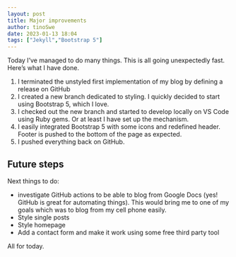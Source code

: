```yaml
---
layout: post
title: Major improvements
author: tinoSwe
date: 2023-01-13 18:04
tags: ["Jekyll","Bootstrap 5"]
---
```


Today I’ve managed to do many things. This is all going unexpectedly fast. Here’s what I have done.

1. I terminated the unstyled first implementation of my blog by defining a release on GitHub
2. I created a new branch dedicated to styling. I quickly decided to start using Bootstrap 5, which I love.
3. I checked out the new branch and started to develop locally on VS Code using Ruby gems. Or at least I have set up the mechanism.
4. I easily integrated Bootstrap 5 with some icons and redefined header. Footer is pushed to the bottom of the page as expected.
5. I pushed everything back on GitHub.

## Future steps

Next things to do:

* investigate GitHub actions to be able to blog from Google Docs (yes! GitHub is great for automating things). This would bring me to one of my goals which was to blog from my cell phone easily.
* Style single posts
* Style homepage
* Add a contact form and make it work using some free third party tool

All for today.
